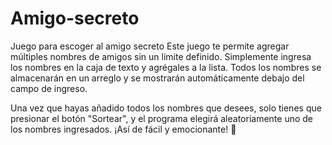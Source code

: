 # Amigo-secreto
Juego para escoger al amigo secreto
Este juego te permite agregar múltiples nombres de amigos sin un límite definido. Simplemente ingresa los nombres en la caja de texto y agrégales a la lista. Todos los nombres se almacenarán en un arreglo y se mostrarán automáticamente debajo del campo de ingreso.

Una vez que hayas añadido todos los nombres que desees, solo tienes que presionar el botón "Sortear", y el programa elegirá aleatoriamente uno de los nombres ingresados. ¡Así de fácil y emocionante! 🎉
